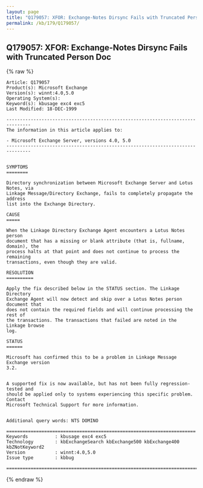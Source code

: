 ```yaml
---
layout: page
title: "Q179057: XFOR: Exchange-Notes Dirsync Fails with Truncated Person Doc"
permalink: /kb/179/Q179057/
---
```


## Q179057: XFOR: Exchange-Notes Dirsync Fails with Truncated Person Doc

{% raw %}

	Article: Q179057
	Product(s): Microsoft Exchange
	Version(s): winnt:4.0,5.0
	Operating System(s): 
	Keyword(s): kbusage exc4 exc5
	Last Modified: 18-DEC-1999
	
	-------------------------------------------------------------------------------
	The information in this article applies to:
	
	- Microsoft Exchange Server, versions 4.0, 5.0 
	-------------------------------------------------------------------------------
	
	
	SYMPTOMS
	========
	
	Directory synchronization between Microsoft Exchange Server and Lotus Notes, via
	Linkage Message/Directory Exchange, fails to completely propagate the address
	list into the Exchange Directory.
	
	CAUSE
	=====
	
	When the Linkage Directory Exchange Agent encounters a Lotus Notes person
	document that has a missing or blank attribute (that is, fullname, domain), the
	process halts at that point and does not continue to process the remaining
	transactions, even though they are valid.
	
	RESOLUTION
	==========
	
	Apply the fix described below in the STATUS section. The Linkage Directory
	Exchange Agent will now detect and skip over a Lotus Notes person document that
	does not contain the required fields and will continue processing the rest of
	the transactions. The transactions that failed are noted in the Linkage browse
	log.
	
	STATUS
	======
	
	Microsoft has confirmed this to be a problem in Linkage Message Exchange version
	3.2.
	
	
	A supported fix is now available, but has not been fully regression-tested and
	should be applied only to systems experiencing this specific problem. Contact
	Microsoft Technical Support for more information.
	
	
	Additional query words: NTS DOMINO
	
	======================================================================
	Keywords          : kbusage exc4 exc5 
	Technology        : kbExchangeSearch kbExchange500 kbExchange400 kbZNotKeyword2
	Version           : winnt:4.0,5.0
	Issue type        : kbbug
	
	=============================================================================
	

{% endraw %}
